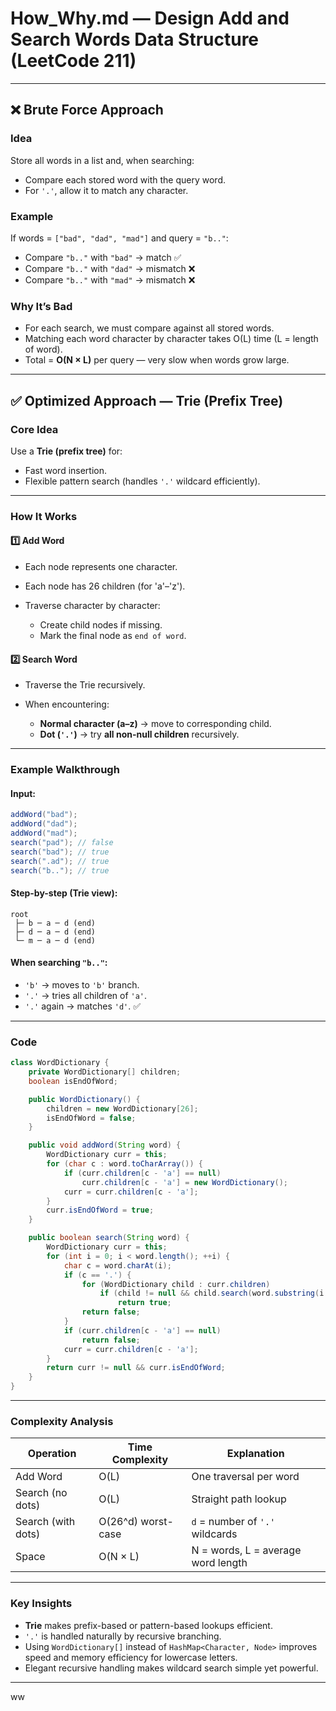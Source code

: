 # How_Why.md — Design Add and Search Words Data Structure (LeetCode 211)

---

## ❌ Brute Force Approach

### **Idea**

Store all words in a list and, when searching:

* Compare each stored word with the query word.
* For `'.'`, allow it to match any character.

### **Example**

If words = `["bad", "dad", "mad"]` and query = `"b.."`:

* Compare `"b.."` with `"bad"` → match ✅
* Compare `"b.."` with `"dad"` → mismatch ❌
* Compare `"b.."` with `"mad"` → mismatch ❌

### **Why It’s Bad**

* For each search, we must compare against all stored words.
* Matching each word character by character takes O(L) time (L = length of word).
* Total = **O(N × L)** per query — very slow when words grow large.

---

## ✅ Optimized Approach — Trie (Prefix Tree)

### **Core Idea**

Use a **Trie (prefix tree)** for:

* Fast word insertion.
* Flexible pattern search (handles `'.'` wildcard efficiently).

---

### **How It Works**

#### 1️⃣ Add Word

* Each node represents one character.
* Each node has 26 children (for 'a'–'z').
* Traverse character by character:

  * Create child nodes if missing.
  * Mark the final node as `end of word`.

#### 2️⃣ Search Word

* Traverse the Trie recursively.
* When encountering:

  * **Normal character (a–z)** → move to corresponding child.
  * **Dot (`'.'`)** → try **all non-null children** recursively.

---

### **Example Walkthrough**

#### Input:

```java
addWord("bad");
addWord("dad");
addWord("mad");
search("pad"); // false
search("bad"); // true
search(".ad"); // true
search("b.."); // true
```

#### Step-by-step (Trie view):

```
root
 ├─ b ─ a ─ d (end)
 ├─ d ─ a ─ d (end)
 └─ m ─ a ─ d (end)
```

#### When searching `"b.."`:

* `'b'` → moves to `'b'` branch.
* `'.'` → tries all children of `'a'`.
* `'.'` again → matches `'d'`. ✅

---

### **Code**

```java
class WordDictionary {
    private WordDictionary[] children;
    boolean isEndOfWord;

    public WordDictionary() {
        children = new WordDictionary[26];
        isEndOfWord = false;
    }

    public void addWord(String word) {
        WordDictionary curr = this;
        for (char c : word.toCharArray()) {
            if (curr.children[c - 'a'] == null)
                curr.children[c - 'a'] = new WordDictionary();
            curr = curr.children[c - 'a'];
        }
        curr.isEndOfWord = true;
    }

    public boolean search(String word) {
        WordDictionary curr = this;
        for (int i = 0; i < word.length(); ++i) {
            char c = word.charAt(i);
            if (c == '.') {
                for (WordDictionary child : curr.children)
                    if (child != null && child.search(word.substring(i + 1)))
                        return true;
                return false;
            }
            if (curr.children[c - 'a'] == null)
                return false;
            curr = curr.children[c - 'a'];
        }
        return curr != null && curr.isEndOfWord;
    }
}
```

---

### **Complexity Analysis**

| Operation          | Time Complexity    | Explanation                        |
| ------------------ | ------------------ | ---------------------------------- |
| Add Word           | O(L)               | One traversal per word             |
| Search (no dots)   | O(L)               | Straight path lookup               |
| Search (with dots) | O(26^d) worst-case | `d` = number of `'.'` wildcards    |
| Space              | O(N × L)           | N = words, L = average word length |

---

### **Key Insights**

* **Trie** makes prefix-based or pattern-based lookups efficient.
* `'.'` is handled naturally by recursive branching.
* Using `WordDictionary[]` instead of `HashMap<Character, Node>` improves speed and memory efficiency for lowercase letters.
* Elegant recursive handling makes wildcard search simple yet powerful.

---
ww